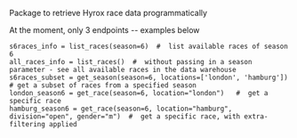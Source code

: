 Package to retrieve Hyrox race data programmatically

At the moment, only 3 endpoints -- examples below



```commandline
s6races_info = list_races(season=6)  #  list available races of season 6
all_races_info = list_races()  #  without passing in a season parameter - see all available races in the data warehouse
s6races_subset = get_season(season=6, locations=['london', 'hamburg'])  # get a subset of races from a specified season
london_season6 = get_race(season=6, location="london")   #  get a specific race
hamburg_season6 = get_race(season=6, location="hamburg", division="open", gender="m")  #  get a specific race, with extra-filtering applied
```
